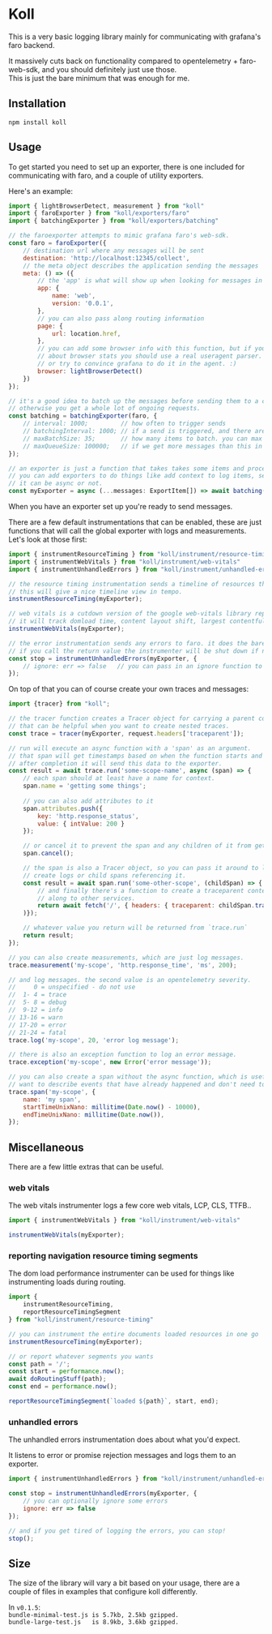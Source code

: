 # Koll

This is a very basic logging library mainly for communicating with grafana's faro backend.

It massively cuts back on functionality compared to opentelemetry + faro-web-sdk, and you should definitely just use those.  
This is just the bare minimum that was enough for me.

## Installation

`npm install koll`

## Usage

To get started you need to set up an exporter, there is one included for communicating with faro, and a couple of utility exporters.

Here's an example:

```js
import { lightBrowserDetect, measurement } from "koll"
import { faroExporter } from "koll/exporters/faro"
import { batchingExporter } from "koll/exporters/batching"

// the faroexporter attempts to mimic grafana faro's web-sdk.
const faro = faroExporter({
    // destination url where any messages will be sent
    destination: 'http://localhost:12345/collect',
    // the meta object describes the application sending the messages
    meta: () => ({
        // the 'app' is what will show up when looking for messages in loki / tempo
        app: {
            name: 'web',
            version: '0.0.1',
        },
        // you can also pass along routing information
        page: {
            url: location.href,
        },
        // you can add some browser info with this function, but if you really care
        // about browser stats you should use a real useragent parser.
        // or try to convince grafana to do it in the agent. :)
        browser: lightBrowserDetect()
    })
});

// it's a good idea to batch up the messages before sending them to a collector
// otherwise you get a whole lot of ongoing requests.
const batching = batchingExporter(faro, {
    // interval: 1000;         // how often to trigger sends
    // batchingInterval: 1000; // if a send is triggered, and there are more items left to send, this lets you use a shorter interval
    // maxBatchSize: 35;       // how many items to batch. you can max send 65kb per batch, otherwise sendbeacon will fail. so be careful.
    // maxQueueSize: 100000;   // if we get more messages than this in the queue we'll just start dropping old messages.
});

// an exporter is just a function that takes takes some items and processes them.
// you can add exporters to do things like add context to log items, set a sample rate, or anything really.
// it can be async or not.
const myExporter = async (...messages: ExportItem[]) => await batching(...messages);
```

When you have an exporter set up you're ready to send messages.

There are a few default instrumentations that can be enabled, these are just functions that will call the global exporter with logs and measurements. Let's look at those first:

```js
import { instrumentResourceTiming } from "koll/instrument/resource-timing"
import { instrumentWebVitals } from "koll/instrument/web-vitals"
import { instrumentUnhandledErrors } from "koll/instrument/unhandled-errors"

// the resource timing instrumentation sends a timeline of resources that were loaded in from when the page started up until the window load event.
// this will give a nice timeline view in tempo.
instrumentResourceTiming(myExporter);

// web vitals is a cutdown version of the google web-vitals library reported as measurements to faro.
// it will track domload time, content layout shift, largest contentful paint and first contentful paint.
instrumentWebVitals(myExporter);

// the error instrumentation sends any errors to faro. it does the bare minimum needed to report errors correctly.
// if you call the return value the instrumenter will be shut down if needed. after shutting down instrumentErrors needs to be called again to re-enable it.
const stop = instrumentUnhandledErrors(myExporter, {
    // ignore: err => false   // you can pass in an ignore function to determine if an error should not be sent.
});
```

On top of that you can of course create your own traces and messages:

```js
import {tracer} from "koll";

// the tracer function creates a Tracer object for carrying a parent context around.
// that can be helpful when you want to create nested traces.
const trace = tracer(myExporter, request.headers['traceparent']);

// run will execute an async function with a 'span' as an argument.
// that span will get timestamps based on when the function starts and stops.
// after completion it will send this data to the exporter.
const result = await trace.run('some-scope-name', async (span) => {
    // each span should at least have a name for context.
    span.name = 'getting some things';
    
    // you can also add attributes to it
    span.attributes.push({
        key: 'http.response_status',
        value: { intValue: 200 }
    });

    // or cancel it to prevent the span and any children of it from getting logged.
    span.cancel();

    // the span is also a Tracer object, so you can pass it around to let other functions
    // create logs or child spans referencing it.
    const result = await span.run('some-other-scope', (childSpan) => {
        // and finally there's a function to create a traceparent context that can be passed
        // along to other services.
        return await fetch('/', { headers: { traceparent: childSpan.traceparent() }});
    )});

    // whatever value you return will be returned from `trace.run`
    return result;
});

// you can also create measurements, which are just log messages.
trace.measurement('my-scope', 'http.response_time', 'ms', 200);

// and log messages. the second value is an opentelemetry severity.
//     0 = unspecified - do not use
//  1- 4 = trace
//  5- 8 = debug
//  9-12 = info
// 13-16 = warn
// 17-20 = error
// 21-24 = fatal
trace.log('my-scope', 20, 'error log message');

// there is also an exception function to log an error message.
trace.exception('my-scope', new Error('error message'));

// you can also create a span without the async function, which is useful if you
// want to describe events that have already happened and don't need to care about timing.
trace.span('my-scope', {
    name: 'my span',
    startTimeUnixNano: millitime(Date.now() - 10000),
    endTimeUnixNano: millitime(Date.now()),
});
```

## Miscellaneous

There are a few little extras that can be useful.

### web vitals

The web vitals instrumenter logs a few core web vitals, LCP, CLS, TTFB..

```js
import { instrumentWebVitals } from "koll/instrument/web-vitals"

instrumentWebVitals(myExporter);
```

### reporting navigation resource timing segments

The dom load performance instrumenter can be used for things like instrumenting loads during routing.

```js
import {
    instrumentResourceTiming,
    reportResourceTimingSegment
} from "koll/instrument/resource-timing"

// you can instrument the entire documents loaded resources in one go
instrumentResourceTiming(myExporter);

// or report whatever segments you wants
const path = '/';
const start = performance.now();
await doRoutingStuff(path);
const end = performance.now();

reportResourceTimingSegment(`loaded ${path}`, start, end);
```

### unhandled errors

The unhandled errors instrumentation does about what you'd expect.

It listens to error or promise rejection messages and logs them to an exporter.

```js
import { instrumentUnhandledErrors } from "koll/instrument/unhandled-errors"

const stop = instrumentUnhandledErrors(myExporter, {
    // you can optionally ignore some errors
    ignore: err => false
});

// and if you get tired of logging the errors, you can stop!
stop();
```


## Size

The size of the library will vary a bit based on your usage, there are a couple of files in examples that configure koll differently.

In `v0.1.5`:  
`bundle-minimal-test.js is 5.7kb, 2.5kb gzipped.`  
`bundle-large-test.js   is 8.9kb, 3.6kb gzipped.`  

